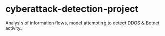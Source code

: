 # cyberattack-detection-project
Analysis of information flows, model attempting to detect DDOS & Botnet activity.
